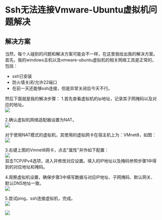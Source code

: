 # Ssh无法连接Vmware-Ubuntu虚拟机问题解决


## 解决方案
当然，每个人碰到的问题和解决方案可能会不一样，在这里我给出我的解决方案。  
首先，我的windows主机以及vmware-ubuntu虚拟机的相关网络工具是正常的，包括：
- ssh已安装
- 防火墙关闭/允许22端口
- 在前一天还能够ssh连接，但是异常关闭后今天不行。

然后下面就是我的解决步骤：
1.首先查看虚拟机的ip地址，记录其子网掩码以及对应的地址。  
![](https://tb-pic-bed.oss-cn-beijing.aliyuncs.com/blog/20240415110632.png)

2.确认虚拟机网络适配器设置为NAT。  
![](https://tb-pic-bed.oss-cn-beijing.aliyuncs.com/blog/20240415110808.png)

对于使用NAT模式的虚拟机，其使用的虚拟网卡在宿主机上为：VMnet8，如图：  
![](https://tb-pic-bed.oss-cn-beijing.aliyuncs.com/blog/20240415111035.png)

3.右键上图的Vmnet8网卡，点击"属性"并作如下配置：  
![](https://tb-pic-bed.oss-cn-beijing.aliyuncs.com/blog/20240415111218.png)  
双击TCP/IPv4选项，进入并修改对应设置。填入的IP地址以及掩码参照步骤1中得到的对应地址和掩码。

4.观察虚拟机设置，确保步骤3中填写数据与对应IP地址、子网掩码、默认网关、默认DNS地址一致。  
![](https://tb-pic-bed.oss-cn-beijing.aliyuncs.com/blog/20240415111833.png)

5.尝试ping，ssh连接虚拟机，完成。  
![](https://tb-pic-bed.oss-cn-beijing.aliyuncs.com/blog/20240415111931.png)

![](https://tb-pic-bed.oss-cn-beijing.aliyuncs.com/blog/20240415112053.png)

